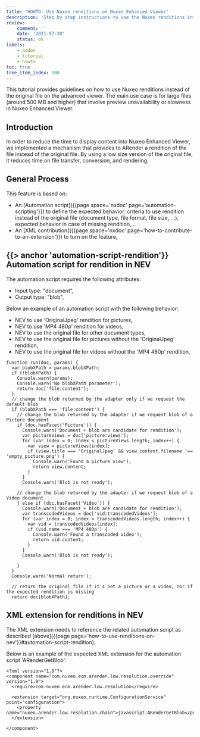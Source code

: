 ```yaml
---
title: 'HOWTO: Use Nuxeo renditions on Nuxeo Enhanced Viewer'
description: 'Step by step instructions to use the Nuxeo renditions into Nuxeo Enhanced Viewer instead of the original file'
review:
    comment: ''
    date: '2021-07-20'
    status: ok
labels:
    - addon
    - tutorial
    - howto
toc: true
tree_item_index: 100
---
```


This tutorial provides guidelines on how to use Nuxeo renditions instead of the original file on the advanced viewer. The main use case is for large files (around 500 MB and higher) that involve preview unavailability or slowness in Nuxeo Enhanced Viewer.

## Introduction

In order to reduce the time to display content into Nuxeo Enhanced Viewer, we implemented a mechanism that provides to ARender a rendition of the file instead of the original file. By using a low size version of the original file, it reduces time on file transfer, conversion, and rendering.

## General Process

This feature is based on:
 - An [Automation script]({{page space='nxdoc' page='automation-scripting'}}) to define the expected behavior: criteria to use rendition instead of the original file (document type, file format, file size, ...), expected behavior in case of missing rendition,...
 - An [XML contribution]({{page space='nxdoc' page='how-to-contribute-to-an-extension'}}) to turn on the feature,

## {{> anchor 'automation-script-rendition'}} Automation script for rendition in NEV

The automation script requires the following attributes:
 - Input type: "document",
 - Output type: "blob",


Below an example of an automation script with the following behavior:
 - NEV to use 'OriginalJpeg' rendition for pictures,
 - NEV to use 'MP4 480p' rendition for videos,
 - NEV to use the original file for other document types,
 - NEV to use the original file for pictures without the 'OriginalJpeg' rendition,
 - NEV to use the original file for videos without the 'MP4 480p' rendition,

```
function run(doc, params) {
  var blobXPath = params.blobXPath;
  if (!blobXPath) {
    Console.warn(params);
    Console.warn('No blobXPath parameter');
    return doc['file:content'];
  }
  // change the blob returned by the adapter only if we request the default blob
  if (blobXPath === 'file:content') {
    // change the blob returned by the adapter if we request blob of a Picture document
    if (doc.hasFacet('Picture')) {
      Console.warn('Document + blob are candidate for rendition');
      var pictureViews = doc['picture:views'];
      for (var index = 0; index < pictureViews.length; index++) {
        var view = pictureViews[index];
        if (view.title === 'OriginalJpeg' && view.content.filename !== 'empty_picture.png') {
          Console.warn('Found a picture view');
          return view.content;
        }
      }
      Console.warn('Blob is not ready');

    // change the blob returned by the adapter if we request blob of a Video document  
    } else if (doc.hasFacet('Video')) {
      Console.warn('Document + blob are candidate for rendition');
      var transcodedVideos = doc['vid:transcodedVideos'];
      for (var index = 0; index < transcodedVideos.length; index++) {
        var vid = transcodedVideos[index];
        if (vid.name === 'MP4 480p') {
          Console.warn('Found a transcoded video');
          return vid.content;
        }
      }
      Console.warn('Blob is not ready');

    }
  }
  Console.warn('Normal return');

  // return the original file if it's not a picture or a video, nor if the expected rendition is missing
  return doc[blobXPath];
```

## XML extension for renditions in NEV

The XML extension needs to reference the related automation script as described [above]({{page page='how-to-use-renditions-on-nev'}}#automation-script-rendition).

Below is an example of the expected XML extension for the automation script 'ARenderGetBlob':

```
<?xml version="1.0"?>
<component name="com.nuxeo.ecm.arender.low.resolution.override" version="1.0">
  <require>com.nuxeo.ecm.arender.low.resolution</require>

  <extension target="org.nuxeo.runtime.ConfigurationService" point="configuration">
    <property name="nuxeo.arender.low.resolution.chain">javascript.ARenderGetBlob</property>
  </extension>

</component>
```
